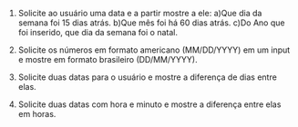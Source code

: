 1. Solicite ao usuário uma data e a partir mostre a ele:
  a)Que dia da semana foi 15 dias atrás.
  b)Que mês foi há 60 dias atrás.
  c)Do Ano que foi inserido, que dia da semana foi o natal.
  
2. Solicite os números em formato americano (MM/DD/YYYY) em um input e mostre em formato brasileiro (DD/MM/YYYY).

3. Solicite duas datas para o usuário e mostre a diferença de dias entre elas.

4. Solicite duas datas com hora e minuto e mostre a diferença entre elas em horas.

